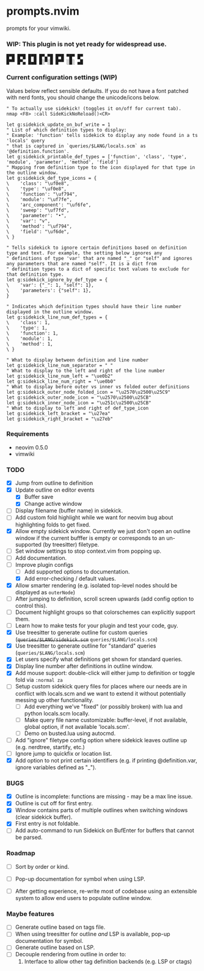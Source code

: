 # prompts.nvim
prompts for your vimwiki.

### WIP: This plugin is not yet ready for widespread use.

```
█▀█ █▀█ █▀█ █▀▄▀█ █▀█ ▀█▀ █▀
█▀▀ █▀▄ █▄█ █░▀░█ █▀▀ ░█░ ▄█
```

<!-- ![Sidekick Demo](./.github/images/sidekick_demo.jpg) -->

### Current configuration settings (WIP)

Values below reflect sensible defaults.  If you do not have a font patched with nerd fonts, you should change the unicode/icons below.

```
" To actually use sidekick! (toggles it on/off for current tab).
nmap <F8> :call SideKickNoReload()<CR>

let g:sidekick_update_on_buf_write = 1
" List of which definition types to display:
" Example: 'function' tells sidekick to display any node found in a ts 'locals' query
" that is captured in `queries/$LANG/locals.scm` as '@definition.function'.
let g:sidekick_printable_def_types = ['function', 'class', 'type', 'module', 'parameter', 'method', 'field']
" Mapping from definition type to the icon displayed for that type in the outline window.
let g:sidekick_def_type_icons = {
\    'class': "\uf0e8",
\    'type': "\uf0e8",
\    'function': "\uf794",
\    'module': "\uf7fe",
\    'arc_component': "\uf6fe",
\    'sweep': "\uf7fd",
\    'parameter': "•",
\    'var': "v",
\    'method': "\uf794",
\    'field': "\uf6de",
\ }

" Tells sidekick to ignore certain definitions based on definition type and text. For example, the setting below ignores any
" definitions of type 'var' that are named "_" or "self" and ignores any parameters that are named "self". It is a dict from
" definition types to a dict of specific text values to exclude for that definition type.
let g:sidekick_ignore_by_def_type = {
\    'var': {"_": 1, "self": 1},
\    'parameters': {"self": 1},
}

" Indicates which definition types should have their line number displayed in the outline window.
let g:sidekick_line_num_def_types = {
\    'class': 1,
\    'type': 1,
\    'function': 1,
\    'module': 1,
\    'method': 1,
\ }

" What to display between definition and line number
let g:sidekick_line_num_separator = " "
" What to display to the left and right of the line number
let g:sidekick_line_num_left = "\ue0b2"
let g:sidekick_line_num_right = "\ue0b0"
" What to display before outer vs inner vs folded outer definitions
let g:sidekick_outer_node_folded_icon = "\u2570\u2500\u25C9"
let g:sidekick_outer_node_icon = "\u2570\u2500\u25CB"
let g:sidekick_inner_node_icon = "\u251c\u2500\u25CB"
" What to display to left and right of def_type_icon
let g:sidekick_left_bracket = "\u27ea"
let g:sidekick_right_bracket = "\u27eb"

```

### Requirements

- neovim 0.5.0
- vimwiki

### TODO

- [x] Jump from outline to definition
- [x] Update outline on editor events
  - [x] Buffer save
  - [x] Change active window
- [ ] Display filename (buffer name) in sidekick.
- [ ] Add custom fold highlight while we want for neovim bug about highlighting folds to get fixed.
- [X] Allow empty sidekick window. Currently we just don't open an outline window if the current bufffer is empty or corresponds to an un-supported (by treesitter) filetype.
- [ ] Set window settings to stop context.vim from popping up.
- [ ] Add documentation.
- [ ] Improve plugin configs
  - [ ] Add supported options to documentation.
  - [X] Add error-checking / default values.
- [X] Allow smarter rendering (e.g. isolated top-level nodes should be displayed as `outerNode`)
- [ ] After jumping to definition, scroll screen upwards (add config option to control this).
- [ ] Document highlight groups so that colorschemes can explicitly support them.
- [ ] Learn how to make tests for your plugin and test your code, guy.
- [X] Use treesitter to generate outline for custom queries (~~`queries/$LANG/sidekick.scm`~~ `queries/$LANG/locals.scm`)
- [X] Use treesitter to generate outline for "standard" queries (`queries/$LANG/locals.scm`)
- [X] Let users specify what definitions get shown for standard queries.
- [X] Display line number after definitions in outline window.
- [X] Add mouse support: double-click will either jump to definition or toggle fold via `:normal za`
- [ ] Setup custom sidekick query files for places where our needs are in conflict with locals.scm and we want to extend it without potentially messing up other functionality.
  - [ ] Add everything we've "fixed" (or possibly broken) with lua and python locals.scm locally.
  - [ ] Make query file name customizable: buffer-level, if not available, global option, if not available 'locals.scm'.
  - [ ] Demo on busted.lua using autocmd.
- [ ] Add "ignore" filetype config option where sidekick leaves outline up (e.g. nerdtree, startify, etc.)
- [ ] Ignore jump to quickfix or location list.
- [X] Add option to not print certain identifiers (e.g. if printing @definition.var, ignore variables defined as "_").

### BUGS

- [X] Outline is incomplete: functions are missing - may be a max line issue.
- [X] Outline is cut off for first entry.
- [X] Window contains parts of multiple outlines when switching windows (clear sidekick buffer).
- [X] First entry is not foldable.
- [ ] Add auto-command to run Sidekick on BufEnter for buffers that cannot be parsed.

### Roadmap

- [ ] Sort by order or kind.
- [ ] Pop-up documentation for symbol when using LSP.
- [ ] After getting experience, re-write most of codebase using an extensible system to allow end users to populate outline window.


### Maybe features  

- [ ] Generate outline based on tags file.
- [ ] When using treesitter for outline *and* LSP is available, pop-up documentation for symbol.
- [ ] Generate outline based on LSP.
- [ ] Decouple rendering from outline in order to:
  1. Interface to allow other tag definition backends (e.g. LSP or ctags)
